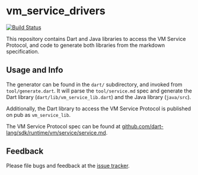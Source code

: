 # vm_service_drivers

[![Build Status](https://travis-ci.org/dart-lang/vm_service_drivers.svg)](https://travis-ci.org/dart-lang/vm_service_drivers)

This repository contains Dart and Java libraries to access the VM Service
Protocol, and code to generate both libraries from the markdown specification.

## Usage and Info

The generator can be found in the `dart/` subdirectory, and invoked from
`tool/generate.dart`. It will parse the `tool/service.md` spec and generate the
Dart library (`dart/lib/vm_service_lib.dart`) and the Java library (`java/src`).

Additionally, the Dart library to access the VM Service Protocol is published on
pub as `vm_service_lib`.

The VM Service Protocol spec can be found at
[github.com/dart-lang/sdk/runtime/vm/service/service.md](https://github.com/dart-lang/sdk/blob/master/runtime/vm/service/service.md).

## Feedback

Please file bugs and feedback at the [issue tracker][tracker].

[tracker]: https://github.com/dart-lang/vm_service_drivers/issues
